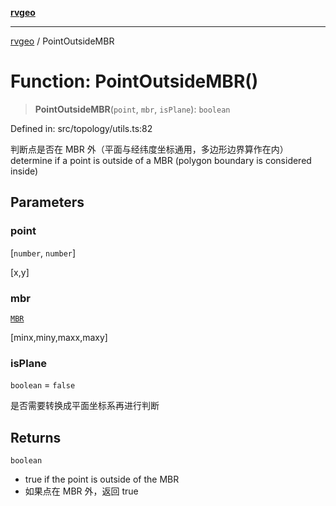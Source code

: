[**rvgeo**](../README.md)

***

[rvgeo](../globals.md) / PointOutsideMBR

# Function: PointOutsideMBR()

> **PointOutsideMBR**(`point`, `mbr`, `isPlane`): `boolean`

Defined in: src/topology/utils.ts:82

判断点是否在 MBR 外（平面与经纬度坐标通用，多边形边界算作在内）
determine if a point is outside of a MBR (polygon boundary is considered inside)

## Parameters

### point

\[`number`, `number`\]

[x,y]

### mbr

[`MBR`](../type-aliases/MBR.md)

[minx,miny,maxx,maxy]

### isPlane

`boolean` = `false`

是否需要转换成平面坐标系再进行判断

## Returns

`boolean`

- true if the point is outside of the MBR
- 如果点在 MBR 外，返回 true
